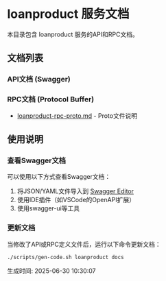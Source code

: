 # loanproduct 服务文档

本目录包含 loanproduct 服务的API和RPC文档。

## 文档列表

### API文档 (Swagger)

### RPC文档 (Protocol Buffer)
- [loanproduct-rpc-proto.md](./loanproduct-rpc-proto.md) - Proto文件说明

## 使用说明

### 查看Swagger文档
可以使用以下方式查看Swagger文档：
1. 将JSON/YAML文件导入到 [Swagger Editor](https://editor.swagger.io/)
2. 使用IDE插件（如VSCode的OpenAPI扩展）
3. 使用swagger-ui等工具

### 更新文档
当修改了API或RPC定义文件后，运行以下命令更新文档：
```bash
./scripts/gen-code.sh loanproduct docs
```

生成时间: 2025-06-30 10:30:07
